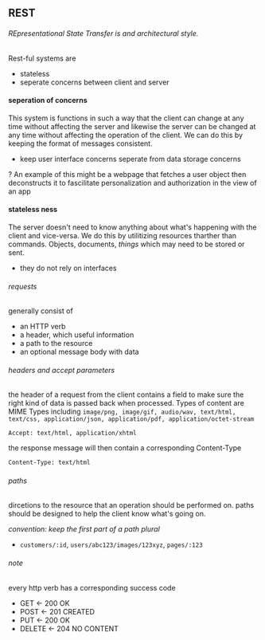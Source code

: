 ## REST
###### REpresentational State Transfer is and architectural style.
Rest-ful systems are
* stateless
* seperate concerns between client and server

#### seperation of concerns
This system is functions in such a way that the client can change at any time without affecting the server and likewise the server can be changed at any time without affecting the operation of the client. 
We can do this by keeping the format of messages consistent. 
* keep user interface concerns seperate from data storage concerns

? An example of this might be a webpage that fetches a user object then deconstructs it to fascilitate personalization and authorization in the view of an app

#### stateless ness
The server doesn't need to know anything about what's happening with the client and vice-versa. We do this by utilitizing resources tharther than commands. Objects, documents, _things_ which may need to be stored or sent. 
* they do not rely on interfaces

###### requests
generally consist of 
* an HTTP verb
* a header, which useful information
* a path to the resource
* an optional message body with data

###### headers and accept parameters
the header of a request from the client contains a field to make sure the right kind of data is passed back when processed. Types of content are MIME Types including `image/png, image/gif, audio/wav, text/html, text/css, application/json, application/pdf, application/octet-stream`
```GET /profiles/ergbert
Accept: text/html, application/xhtml
```
the response message will then contain a corresponding Content-Type
```HTTP/1.1 200 (OK)
Content-Type: text/html
```

###### paths
dircetions to the resource that an operation should be performed on. paths should be designed to help the client know what's going on.

_convention: keep the first part of a path plural_
* `customers/:id`, `users/abc123/images/123xyz`, `pages/:123`

###### note
every http verb has a corresponding success code

* GET <- 200 OK
* POST <- 201 CREATED
* PUT <- 200 OK
* DELETE  <- 204 NO CONTENT

